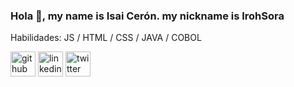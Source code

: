 ### Hola 👋, my name is Isai Cerón. my nickname is IrohSora

Habilidades: JS / HTML / CSS / JAVA / COBOL

[<img src='https://cdn.jsdelivr.net/npm/simple-icons@3.0.1/icons/github.svg' alt='github' height='40'>](https://github.com/IsaiCeSa)  [<img src='https://cdn.jsdelivr.net/npm/simple-icons@3.0.1/icons/linkedin.svg' alt='linkedin' height='40'>](https://www.linkedin.com/in/IsaiCeSa/)  [<img src='https://cdn.jsdelivr.net/npm/simple-icons@3.0.1/icons/twitter.svg' alt='twitter' height='40'>](https://twitter.com/IrohSora)  


<!--
**IsaiCeSa/IsaiCeSa** is a ✨ _special_ ✨ repository because its `README.md` (this file) appears on your GitHub profile.

Here are some ideas to get you started:

- 🔭 I’m currently working on ...
- 🌱 I’m currently learning ...
- 👯 I’m looking to collaborate on ...
- 🤔 I’m looking for help with ...
- 💬 Ask me about ...
- 📫 How to reach me: ...
- 😄 Pronouns: ...
- ⚡ Fun fact: ...
-->
